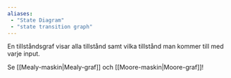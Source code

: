 ```yaml
---
aliases:
 - "State Diagram"
 - "state transition graph"
---
```


En tillståndsgraf visar alla tillstånd samt vilka tillstånd man kommer till med varje input.

Se [[Mealy-maskin|Mealy-graf]] och [[Moore-maskin|Moore-graf]]!